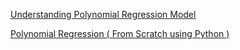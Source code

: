 [Understanding Polynomial Regression Model](https://www.analyticsvidhya.com/blog/2021/10/understanding-polynomial-regression-model/)

[Polynomial Regression ( From Scratch using Python )](https://www.geeksforgeeks.org/polynomial-regression-from-scratch-using-python/)